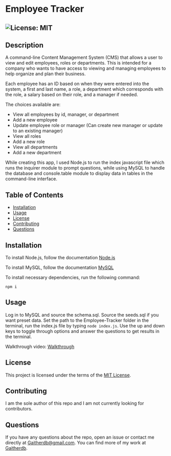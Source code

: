 
# Employee Tracker
  ## ![License: MIT](https://img.shields.io/badge/License-MIT-yellow.svg)

  ## Description
  A command-line Content Management System (CMS) that allows a user to view and edit employees, roles or departments. This is intended for a company who wants to have access to viewing and managing employees to help organize and plan their business.
  
  Each employee has an ID based on when they were entered into the system, a first and last name, a role, a department which corresponds with the role, a salary based on their role, and a manager if needed. 

  The choices available are:
  * View all employees by id, manager, or department
  * Add a new employee
  * Update employee role or manager (Can create new manager or update to an existing manager)
  * View all roles
  * Add a new role
  * View all departments
  * Add a new department

  While creating this app, I used Node.js to run the index javascript file which runs the inquirer module to prompt questions, while using MySQL to handle the database and console.table module to display data in tables in the command-line interface. 

  ## Table of Contents
  * [Installation](#installation)
  * [Usage](#usage)
  * [License](#license)
  * [Contributing](#contributing)
  * [Questions](#questions)
  
  ## Installation
  To install Node.js, follow the documentation [Node.js](https://coding-boot-camp.github.io/full-stack/nodejs/how-to-install-nodejs)

  To install MySQL, follow the documentation [MySQL](https://dev.mysql.com/downloads/installer/)

  To install necessary dependencies, run the following command: 
  ```
  npm i
  ```
  
  ## Usage
  Log in to MySQL and source the schema.sql. Source the seeds.sql if you want preset data. Set the path to the Employee-Tracker folder in the terminal, run the index.js file by typing `node index.js`. Use the up and down keys to toggle through options and answer the questions to get results in the terminal.

  Walkthrough video: [Walkthrough](https://drive.google.com/file/d/1ot_XHWxXZL3CpUnbza4OABMXyJ0xQAp8/view)

  ## License  
  This project is licensed under the terms of the [MIT License](https://opensource.org/licenses/MIT).

  ## Contributing
  I am the sole author of this repo and I am not currently looking for contributors.


  ## Questions
  If you have any questions about the repo, open an issue or contact me directly at Gaitherdb@gmail.com. You can find more of my work at [Gaitherdb](https://github.com/Gaitherdb).